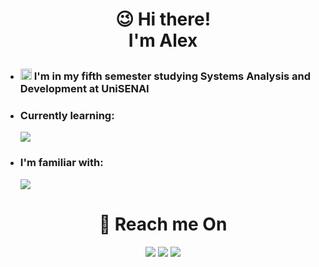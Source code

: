 # <p align="center" font-size="60px">😉 Hi there!</br>I'm Alex</p>

* <h3><img src="https://cdn-icons-png.flaticon.com/512/2702/2702154.png" style="width: 18px; height: auto;"> I'm in my fifth semester studying Systems Analysis and Development at UniSENAI</h3>
* <h3>Currently learning:</h3>
  <a href="https://github.com/Schlup"><img src="https://skillicons.dev/icons?i=go,firebase,ts,react&theme=dark" /></a>
* <h3>I'm familiar with:</h3>
  <a href="https://github.com/Schlup"><img src="https://skillicons.dev/icons?i=java,spring,postgres,tailwind,js,mongodb,git,docker&perline=4&theme=dark" /></a>

<h1 align="center">📢 Reach me On</h1>
<div align="center">
  <a href="https://www.linkedin.com/in/alex-schlup-hoffmann-b0288027a/" target="_blank"><img src="https://skillicons.dev/icons?i=linkedin&theme=dark" /></a>  
  <a href="https://www.instagram.com/alexschluphoff/" target="_blank"><img src="https://skillicons.dev/icons?i=instagram&theme=dark" /></a>
  <a href="mailto:contasalex25@gmail.com" target="_blank"><img src="https://skillicons.dev/icons?i=gmail&theme=light" /></a>
</div>
